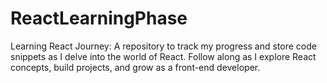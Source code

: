# ReactLearningPhase
Learning React Journey: A repository to track my progress and store code snippets as I delve into the world of React. Follow along as I explore React concepts, build projects, and grow as a front-end developer.
